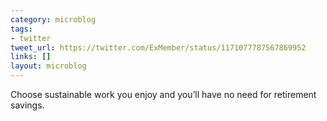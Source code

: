 ```yaml
---
category: microblog
tags:
- twitter
tweet_url: https://twitter.com/ExMember/status/1171077787567869952
links: []
layout: microblog
---
```

Choose sustainable work you enjoy and you’ll have no need for retirement savings.
